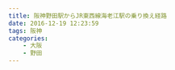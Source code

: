 ```yaml
---
title: 阪神野田駅からJR東西線海老江駅の乗り換え経路
date: 2016-12-19 12:23:59
tags: 阪神
categories:
    - 大阪
    - 野田
---
```

